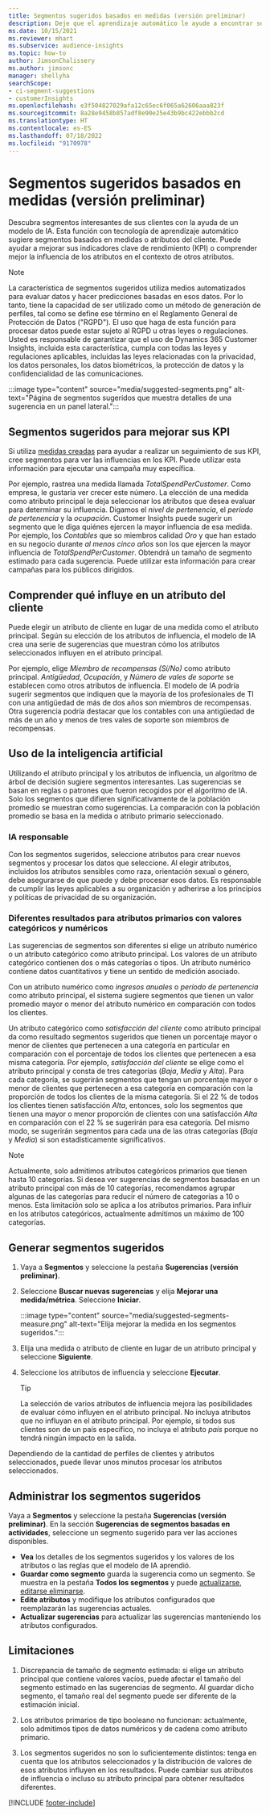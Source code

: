 ```yaml
---
title: Segmentos sugeridos basados en medidas (versión preliminar)
description: Deje que el aprendizaje automático le ayude a encontrar segmentos nuevos e interesantes según los atributos del cliente.
ms.date: 10/15/2021
ms.reviewer: mhart
ms.subservice: audience-insights
ms.topic: how-to
author: JimsonChalissery
ms.author: jimsonc
manager: shellyha
searchScope:
- ci-segment-suggestions
- customerInsights
ms.openlocfilehash: e3f504827029afa12c65ec6f065a62606aaa823f
ms.sourcegitcommit: 8a28e9458b857adf8e90e25e43b9bc422ebbb2cd
ms.translationtype: HT
ms.contentlocale: es-ES
ms.lasthandoff: 07/18/2022
ms.locfileid: "9170978"
---
```

# <a name="suggested-segments-based-on-measures-preview"></a>Segmentos sugeridos basados en medidas (versión preliminar)

Descubra segmentos interesantes de sus clientes con la ayuda de un modelo de IA. Esta función con tecnología de aprendizaje automático sugiere segmentos basados en medidas o atributos del cliente. Puede ayudar a mejorar sus indicadores clave de rendimiento (KPI) o comprender mejor la influencia de los atributos en el contexto de otros atributos.

> [!NOTE]
> La característica de segmentos sugeridos utiliza medios automatizados para evaluar datos y hacer predicciones basadas en esos datos. Por lo tanto, tiene la capacidad de ser utilizado como un método de generación de perfiles, tal como se define ese término en el Reglamento General de Protección de Datos ("RGPD"). El uso que haga de esta función para procesar datos puede estar sujeto al RGPD u otras leyes o regulaciones. Usted es responsable de garantizar que el uso de Dynamics 365 Customer Insights, incluida esta característica, cumpla con todas las leyes y regulaciones aplicables, incluidas las leyes relacionadas con la privacidad, los datos personales, los datos biométricos, la protección de datos y la confidencialidad de las comunicaciones.

:::image type="content" source="media/suggested-segments.png" alt-text="Página de segmentos sugeridos que muestra detalles de una sugerencia en un panel lateral.":::

## <a name="suggested-segments-to-improve-your-kpis"></a>Segmentos sugeridos para mejorar sus KPI

Si utiliza [medidas creadas](measures.md) para ayudar a realizar un seguimiento de sus KPI, cree segmentos para ver las influencias en los KPI. Puede utilizar esta información para ejecutar una campaña muy específica.

Por ejemplo, rastrea una medida llamada *TotalSpendPerCustomer*. Como empresa, le gustaría ver crecer este número. La elección de una medida como atributo principal le deja seleccionar los atributos que desea evaluar para determinar su influencia. Digamos el *nivel de pertenencia*, el *período de pertenencia* y la *ocupación*. Customer Insights puede sugerir un segmento que le diga quiénes ejercen la mayor influencia de esa medida. Por ejemplo, los *Contables* que so miembros calidad *Oro* y que han estado en su negocio durante *al menos cinco años* son los que ejercen la mayor influencia de *TotalSpendPerCustomer*. Obtendrá un tamaño de segmento estimado para cada sugerencia. Puede utilizar esta información para crear campañas para los públicos dirigidos.

## <a name="understand-what-influences-a-customer-attribute"></a>Comprender qué influye en un atributo del cliente

Puede elegir un atributo de cliente en lugar de una medida como el atributo principal. Según su elección de los atributos de influencia, el modelo de IA crea una serie de sugerencias que muestran cómo los atributos seleccionados influyen en el atributo principal.

Por ejemplo, elige *Miembro de recompensas (Sí/No)* como atributo principal. *Antigüedad*, *Ocupación*, y *Número de vales de soporte* se establecen como otros atributos de influencia. El modelo de IA podría sugerir segmentos que indiquen que la mayoría de los profesionales de TI con una antigüedad de más de dos años son miembros de recompensas. Otra sugerencia podría destacar que los contables con una antigüedad de más de un año y menos de tres vales de soporte son miembros de recompensas.

## <a name="artificial-intelligence-usage"></a>Uso de la inteligencia artificial

Utilizando el atributo principal y los atributos de influencia, un algoritmo de árbol de decisión sugiere segmentos interesantes. Las sugerencias se basan en reglas o patrones que fueron recogidos por el algoritmo de IA. Solo los segmentos que difieren significativamente de la población promedio se muestran como sugerencias. La comparación con la población promedio se basa en la medida o atributo primario seleccionado.

### <a name="responsible-ai"></a>IA responsable

Con los segmentos sugeridos, seleccione atributos para crear nuevos segmentos y procesar los datos que seleccione. Al elegir atributos, incluidos los atributos sensibles como raza, orientación sexual o género, debe asegurarse de que puede y debe procesar esos datos. Es responsable de cumplir las leyes aplicables a su organización y adherirse a los principios y políticas de privacidad de su organización.

### <a name="different-results-for-primary-attributes-with-categorical-and-numeric-values"></a>Diferentes resultados para atributos primarios con valores categóricos y numéricos

Las sugerencias de segmentos son diferentes si elige un atributo numérico o un atributo categórico como atributo principal. Los valores de un atributo categórico contienen dos o más categorías o tipos. Un atributo numérico contiene datos cuantitativos y tiene un sentido de medición asociado.

Con un atributo numérico como *ingresos anuales* o *período de pertenencia* como atributo principal, el sistema sugiere segmentos que tienen un valor promedio mayor o menor del atributo numérico en comparación con todos los clientes.

Un atributo categórico como *satisfacción del cliente* como atributo principal da como resultado segmentos sugeridos que tienen un porcentaje mayor o menor de clientes que pertenecen a una categoría en particular en comparación con el porcentaje de todos los clientes que pertenecen a esa misma categoría. Por ejemplo, *satisfacción del cliente* se elige como el atributo principal y consta de tres categorías (*Baja*, *Media* y *Alta*). Para cada categoría, se sugerirán segmentos que tengan un porcentaje mayor o menor de clientes que pertenecen a esa categoría en comparación con la proporción de todos los clientes de la misma categoría. Si el 22 % de todos los clientes tienen satisfacción *Alta*, entonces, solo los segmentos que tienen una mayor o menor proporción de clientes con una satisfacción *Alta* en comparación con el 22 % se sugerirán para esa categoría. Del mismo modo, se sugerirán segmentos para cada una de las otras categorías (*Baja* y *Media*) si son estadísticamente significativos.

> [!NOTE]
> Actualmente, solo admitimos atributos categóricos primarios que tienen hasta 10 categorías. Si desea ver sugerencias de segmentos basadas en un atributo principal con más de 10 categorías, recomendamos agrupar algunas de las categorías para reducir el número de categorías a 10 o menos. Esta limitación solo se aplica a los atributos primarios. Para influir en los atributos categóricos, actualmente admitimos un máximo de 100 categorías.

## <a name="generate-suggested-segments"></a>Generar segmentos sugeridos

1. Vaya a **Segmentos** y seleccione la pestaña **Sugerencias (versión preliminar)**.

1. Seleccione **Buscar nuevas sugerencias** y elija **Mejorar una medida/métrica**. Seleccione **Iniciar**.

   :::image type="content" source="media/suggested-segments-measure.png" alt-text="Elija mejorar la medida en los segmentos sugeridos.":::

1. Elija una medida o atributo de cliente en lugar de un atributo principal y seleccione **Siguiente**.

1. Seleccione los atributos de influencia y seleccione **Ejecutar**.

   > [!TIP]
   > La selección de varios atributos de influencia mejora las posibilidades de evaluar cómo influyen en el atributo principal. No incluya atributos que no influyan en el atributo principal. Por ejemplo, si todos sus clientes son de un país específico, no incluya el atributo *país* porque no tendrá ningún impacto en la salida.

Dependiendo de la cantidad de perfiles de clientes y atributos seleccionados, puede llevar unos minutos procesar los atributos seleccionados.

## <a name="manage-suggested-segments"></a>Administrar los segmentos sugeridos

Vaya a **Segmentos** y seleccione la pestaña **Sugerencias (versión preliminar)**. En la sección **Sugerencias de segmentos basadas en actividades**, seleccione un segmento sugerido para ver las acciones disponibles.

- **Vea** los detalles de los segmentos sugeridos y los valores de los atributos o las reglas que el modelo de IA aprendió.
- **Guardar como segmento** guarda la sugerencia como un segmento. Se muestra en la pestaña **Todos los segmentos** y puede [actualizarse, editarse eliminarse](segments.md).
- **Edite atributos** y modifique los atributos configurados que reemplazarán las sugerencias actuales.
- **Actualizar sugerencias** para actualizar las sugerencias manteniendo los atributos configurados.

## <a name="limitations"></a>Limitaciones

1. Discrepancia de tamaño de segmento estimada: si elige un atributo principal que contiene valores vacíos, puede afectar el tamaño del segmento estimado en las sugerencias de segmento. Al guardar dicho segmento, el tamaño real del segmento puede ser diferente de la estimación inicial.

2. Los atributos primarios de tipo booleano no funcionan: actualmente, solo admitimos tipos de datos numéricos y de cadena como atributo primario.

3. Los segmentos sugeridos no son lo suficientemente distintos: tenga en cuenta que los atributos seleccionados y la distribución de valores de esos atributos influyen en los resultados. Puede cambiar sus atributos de influencia o incluso su atributo principal para obtener resultados diferentes.

[!INCLUDE [footer-include](includes/footer-banner.md)]